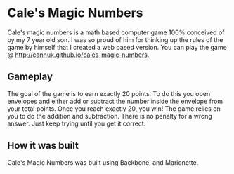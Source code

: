 Cale's Magic Numbers
===================

Cale's magic numbers is a math based computer game 100% conceived of by my 7 year old son. I was so proud of him for thinking up the rules of the game by himself that I created a web based version. You can play the game @ http://cannuk.github.io/cales-magic-numbers.

## Gameplay

The goal of the game is to earn exactly 20 points. To do this you open envelopes and either add or subtract the number inside the envelope from your total points. Once you reach exactly 20, you win! The game relies on you to do the addition and subtraction. There is no penalty for a wrong answer. Just keep trying until you get it correct.


## How it was built

Cale's Magic Numbers was built using Backbone, and Marionette. 

